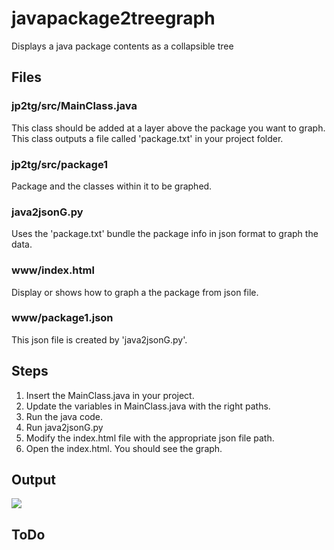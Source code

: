 # javapackage2treegraph
Displays a java package contents as a collapsible tree 

## Files

### jp2tg/src/MainClass.java
This class should be added at a layer above the package you want to graph.
This class outputs a file called 'package.txt' in your project folder.

### jp2tg/src/package1
Package and the classes within it to be graphed.

### java2jsonG.py
Uses the 'package.txt' bundle the package info in json format to graph the data.

### www/index.html
Display or shows how to graph a the package from json file.

### www/package1.json
This json file is created by 'java2jsonG.py'.

## Steps 
1. Insert the MainClass.java in your project.
2. Update the variables in MainClass.java with the right paths.
3. Run the java code.
4. Run java2jsonG.py
5. Modify the index.html file with the appropriate json file path.
6. Open the index.html. You should see the graph.

## Output
![](https://www.google.com/images/branding/googlelogo/2x/googlelogo_color_272x92dp.png)

## ToDo